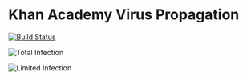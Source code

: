 # Khan Academy Virus Propagation

[![Build Status](https://travis-ci.org/willzfarmer/khan-interview.svg?branch=master)](https://travis-ci.org/willzfarmer/khan-interview)

![Total Infection](https://raw.githubusercontent.com/willzfarmer/khan-interview/master/animations/totalinfection.gif)

![Limited Infection](https://raw.githubusercontent.com/willzfarmer/khan-interview/master/animations/limitedinfections.gif)
